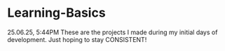 # Learning-Basics

 25.06.25, 5:44PM
These are the projects I made during my initial days of development. Just hoping to stay CONSISTENT!
                                                                                              


